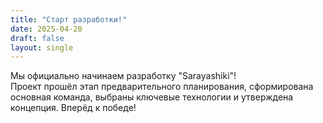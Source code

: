 ```yaml
---
title: "Старт разработки!"
date: 2025-04-20
draft: false
layout: single
---
```

Мы официально начинаем разработку "Sarayashiki"!  
Проект прошёл этап предварительного планирования, сформирована основная команда, выбраны ключевые технологии и утверждена концепция. Вперёд к победе!